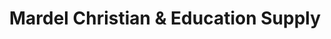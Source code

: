 ---
title: "Mardel Christian & Education Supply"
url: /longview/mardel-christian-and-education-supply/
shop: books
---